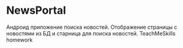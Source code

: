 # NewsPortal
Андроид приложение поиска новостей. Отображение страницы с новостями из БД и старница для поиска новостей. TeachMeSkills homework

